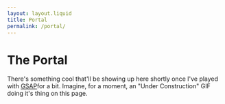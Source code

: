 ```yaml
---
layout: layout.liquid
title: Portal
permalink: /portal/
---
```


# The Portal

There's something cool that'll be showing up here shortly once I've played with <a href="https://gsap.com/">GSAP</a>for a bit. Imagine, for a moment, an "Under Construction" GIF doing it's thing on this page. 
